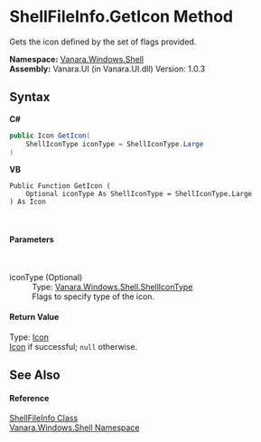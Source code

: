 # ShellFileInfo.GetIcon Method 
 

Gets the icon defined by the set of flags provided.

**Namespace:**&nbsp;<a href="be182789-447d-1423-b31f-7fd1f1f04ab2">Vanara.Windows.Shell</a><br />**Assembly:**&nbsp;Vanara.UI (in Vanara.UI.dll) Version: 1.0.3

## Syntax

**C#**<br />
``` C#
public Icon GetIcon(
	ShellIconType iconType = ShellIconType.Large
)
```

**VB**<br />
``` VB
Public Function GetIcon ( 
	Optional iconType As ShellIconType = ShellIconType.Large
) As Icon
```

<br />

#### Parameters
&nbsp;<dl><dt>iconType (Optional)</dt><dd>Type: <a href="0c38f47d-647f-d59a-bb15-599b4f1f61e7">Vanara.Windows.Shell.ShellIconType</a><br />Flags to specify type of the icon.</dd></dl>

#### Return Value
Type: <a href="http://msdn2.microsoft.com/en-us/library/wkat843k" target="_blank">Icon</a><br /><a href="http://msdn2.microsoft.com/en-us/library/wkat843k" target="_blank">Icon</a> if successful; `null` otherwise.

## See Also


#### Reference
<a href="f8a3bef0-a27b-ff0c-db34-501e29265522">ShellFileInfo Class</a><br /><a href="be182789-447d-1423-b31f-7fd1f1f04ab2">Vanara.Windows.Shell Namespace</a><br />